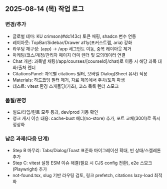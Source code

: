 ## 2025-08-14 (목) 작업 로그

### 변경/추가
- 글로벌 테마: KU crimson(#dc143c) 토큰 매핑, shadcn 변수 연동
- 레이아웃: TopBar/Sidebar/Drawer a11y(포커스트랩, aria) 강화
- 라우팅 재구성: (app) → /app 세그먼트 이동, 중복 레이아웃 제거
- 마케팅/코스/계정/관리자 페이지 더미 렌더 및 모의데이터 연결
- Chat 개선: 과목별 채팅(/app/courses/[courseId]/chat)로 이동 시 해당 과목 대화/출처 렌더
- CitationsPanel: 과목별 citations 필터, 모바일 Dialog(Sheet 유사) 적용
- Materials: 하드코딩 필터 제거, 자료 제목에서 주차/토픽 파생
- 테스트: vitest 환경 스캐폴딩(기초), 코스 목록 렌더 스모크

### 품질/운영
- 빌드/타입/린트 모두 통과, dev/prod 기동 확인
- 청크 캐시 이슈 대응: cache-bust 헤더(no-store) 추가, 포트 교체(3001)로 즉시 정상화

### 남은 과제(다음 단계)
- Step B 마무리: Tabs/Dialog/Toast 표준화 마이그레이션 확대, 빈 상태/스켈레톤 추가
- Step C: vitest 설정 ESM 이슈 해결(필요 시 CJS config 전환), e2e 스모크(Playwright) 추가
- not-found.tsx, slug 기반 라우팅 검토, 링크 prefetch, citations lazy-load 최적화


